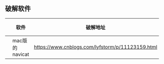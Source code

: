 ## 破解软件

| | 软件 | 破解地址  | 描述 |
|-----|-----|-----|------|
| | mac版的navicat| https://www.cnblogs.com/lyfstorm/p/11123159.html| | 




